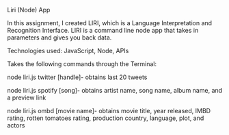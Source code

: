 Liri (Node) App

In this assignment, I created LIRI, which is a Language Interpretation and Recognition Interface. LIRI is a command line node app that takes in parameters and gives you back data.

Technologies used: JavaScript, Node, APIs

Takes the following commands through the Terminal:

node liri.js twitter [handle]- obtains last 20 tweets

node liri.js spotify [song]- obtains artist name, song name, album name, and a preview link

node liri.js ombd [movie name]- obtains movie title, year released, IMBD rating, rotten tomatoes rating, production country, language, plot, and actors
